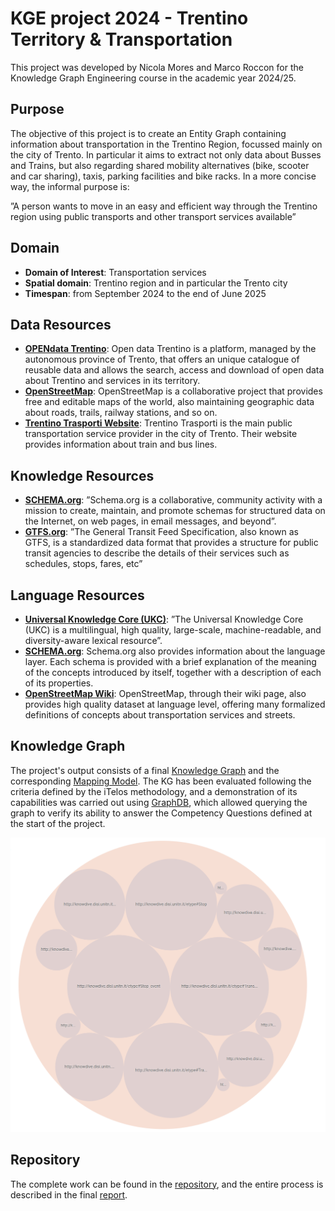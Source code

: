 # KGE project 2024 - Trentino Territory & Transportation
This project was developed by Nicola Mores and Marco Roccon for the Knowledge Graph Engineering course in the academic year 2024/25.

## Purpose
The objective of this project is to create an Entity Graph containing information about transportation in the Trentino Region, focussed mainly on the city of Trento. In particular it aims to extract not only data about Busses and Trains, but also regarding shared mobility alternatives (bike, scooter and car sharing), taxis, parking facilities and bike racks. In a more concise way, the informal purpose is:

”A person wants to move in an easy and efficient way through the Trentino region using
public transports and other transport services available”

## Domain
- **Domain of Interest**: Transportation services
- **Spatial domain**: Trentino region and in particular the Trento city
- **Timespan**: from September 2024 to the end of June 2025

## Data Resources
- **[OPENdata Trentino](https://dati.trentino.it/dataset)**: Open data Trentino is a platform, managed by the autonomous province of Trento, that offers an unique catalogue of reusable data and allows the search, access and download of open data about Trentino and services in its territory.
- **[OpenStreetMap](https://www.openstreetmap.org/#map=6/42.09/12.56)**: OpenStreetMap is a collaborative project that provides free and editable maps of the world, also maintaining geographic data about roads, trails, railway stations, and so on. 
- **[Trentino Trasporti Website](https://www.trentinotrasporti.it/)**: Trentino Trasporti is the main public transportation service provider in the city of Trento. Their website provides information about train and bus lines.

## Knowledge Resources
- **[SCHEMA.org](https://schema.org/)**: ”Schema.org is a collaborative, community activity with a mission to create, maintain, and promote schemas for structured data on the Internet, on web pages, in email messages, and beyond”.
- **[GTFS.org](https://gtfs.org/documentation/overview/)**: ”The General Transit Feed Specification, also known as GTFS, is a standardized data format that provides a structure for public transit agencies to describe the details of their services such as schedules, stops, fares, etc”

## Language Resources
- **[Universal Knowledge Core (UKC)](https://ukc.datascientia.eu/concept)**:  ”The Universal Knowledge Core (UKC) is a multilingual, high quality, large-scale, machine-readable, and diversity-aware lexical resource”.
- **[SCHEMA.org](https://schema.org/)**: Schema.org also provides information about the language layer. Each schema is provided with a brief explanation of the meaning of the concepts introduced by itself, together with a description of each of its properties.
- **[OpenStreetMap Wiki](https://wiki.openstreetmap.org/)**: OpenStreetMap, through their wiki page, also provides high quality dataset at language level, offering many formalized definitions of concepts about transportation services and streets.

## Knowledge Graph
The project's output consists of a final [Knowledge Graph](https://github.com/NikoMrs/KGE-Trentino-Territory-Transportation/tree/main/Phase%205%20-%20Entity%20Definition/Graph) and the corresponding [Mapping Model](https://github.com/NikoMrs/KGE-Trentino-Territory-Transportation/tree/main/Phase%205%20-%20Entity%20Definition/Model). The KG has been evaluated following the criteria defined by the iTelos methodology, and a demonstration of its capabilities was carried out using [GraphDB](https://graphdb.ontotext.com/), which allowed querying the graph to verify its ability to answer the Competency Questions defined at the start of the project.

![Preview](Phase%206%20-%20Evaluation%20%26%20Exploitation/GraphDB.PNG)

## Repository
The complete work can be found in the [repository](https://github.com/NikoMrs/KGE-Trentino-Territory-Transportation), and the entire process is described in the final [report]().














